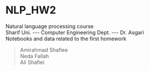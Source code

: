 # NLP_HW2
Natural language processing course<br/>
Sharif Uni. --- Computer Engineering Dept. --- Dr. Asgari<br/>
Notebooks and data related to the first homework<br/>
>Amirahmad Shafiee<br/>
>Neda Fallah<br/>
>Ali Shafiei
